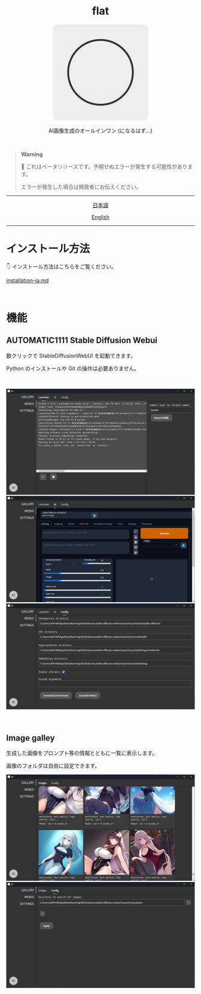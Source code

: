 <h1 align="center">flat</h1>
<div align="center"><img height="256px" src="./assets/icon-512x512.png" /></div>
<p align="center">AI画像生成のオールインワン (になるはず...)</p>
<br>

> **Warning**
>
> 🚧 これはベータリリースです。予期せぬエラーが発生する可能性があります。
>
> エラーが発生した場合は開発者にお伝えください。

---

<div align="center">

[日本語](./README-ja.md)

[English](./README.md)

</div>

---

# インストール方法

👇 インストール方法はこちらをご覧ください。

[installation-ja.md](/docs/installation-ja.md)

<br >

# 機能

## AUTOMATIC1111 Stable Diffusion Webui

数クリックで StableDiffusionWebUI を起動できます。

Python のインストールや Git の操作は必要ありません。

<br >

![](./assets/screenshots/webui-01.png)
![](./assets/screenshots/webui-02.png)
![](./assets/screenshots/webui-03.png)

<br >

## Image galley

生成した画像をプロンプト等の情報とともに一覧に表示します。

画像のフォルダは自由に設定できます。

![](./assets/screenshots/galley-01.png)
![](./assets/screenshots/galley-02.png)
